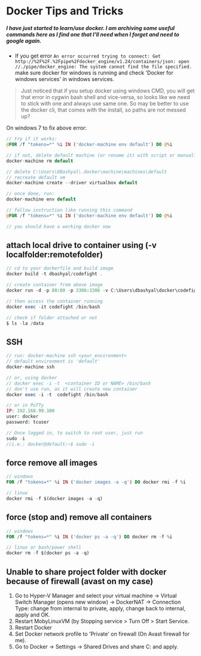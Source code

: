 # Docker Tips and Tricks
##### I have just started to learn/use docker. I am archiving some useful commands here as I find one that I'll need when I forget and need to google again.

* If you get error `An error occurred trying to connect: Get http://%2F%2F.%2Fpipe%2Fdocker_engine/v1.24/containers/json: open //./pipe/docker_engine: The system cannot find the file specified.` make sure docker for windows is running and check 'Docker for windows services' in windows services. 

> Just noticed that if you setup docker using windows CMD, you will get that error in cygwin bash shell and vice-versa, so looks like we need to stick with one and always use same one. So may be better to use the docker cli, that comes with the install, so paths are not messed up?

On windows 7 to fix above error: 
```php
// try if it works:
@FOR /f "tokens=*" %i IN ('docker-machine env default') DO @%i

// if not, delete default machine (or rename it) with script or manually
docker-machine rm default

// delete C:\Users\DBashyal\.docker\machine\machines\default
// recreate default vm
docker-machine create --driver virtualbox default

// once done, run:
docker-machine env default

// follow instruction like running this command
@FOR /f "tokens=*" %i IN ('docker-machine env default') DO @%i

// you should have a working docker now
```

## attach local drive to container using (-v localfolder:remotefolder)
```php
// cd to your dockerfile and build image
docker build -t dbashyal/codefight .

// create container from above image
docker run -d -p 80:80 -p 3306:3306 -v C:\Users\dbashyal\docker\codefight:/app --name codefight dbashyal/codefight

// then access the container running
docker exec -it codefight /bin/bash

// check if folder attached or not
$ ls -la /data
```

## SSH
```php
// run: docker-machine ssh <your_environment>
// default environment is 'default'
docker-machine ssh

// or, using docker
// docker exec -i -t  <container ID or NAME> /bin/bash
// don't use run, as it will create new container
docker exec -i -t  codefight /bin/bash

// or in PuTTy
IP: 192.168.99.100
user: docker
password: tcuser

// Once logged in, to switch to root user, just run
sudo -i
//i.e.: docker@default:~$ sudo -i
```

## force remove all images
```php
// windows
FOR /f "tokens=*" %i IN ('docker images -a -q') DO docker rmi -f %i

// linux
docker rmi -f $(docker images -a -q)
```

## force (stop and) remove all containers
```php
// windows 
FOR /f "tokens=*" %i IN ('docker ps -a -q') DO docker rm -f %i

// linux or bash/power shell
docker rm -f $(docker ps -a -q)
```

## Unable to share project folder with docker because of firewall (avast on my case)
1. Go to Hyper-V Manager and select your virtual machine -> Virtual Switch Manager (opens new window) -> DockerNAT -> Connection Type: change from internal to private, apply, change back to internal, apply and OK.
2. Restart MobyLinuxVM (by Stopping service > Turn Off > Start Service.
3. Restart Docker
4. Set Docker network profile to 'Private' on firewall (On Avast firewall for me).
5. Go to Docker -> Settings -> Shared Drives and share C: and apply.


